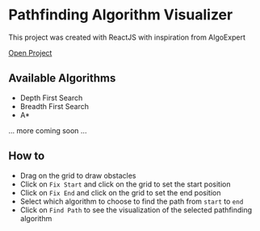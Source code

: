 # Pathfinding Algorithm Visualizer

This project was created with ReactJS with inspiration from AlgoExpert

[Open Project](https://mohaiminulhasan.github.io/pathfinder/)

## Available Algorithms

* Depth First Search
* Breadth First Search
* A*

... more coming soon ...

## How to
* Drag on the grid to draw obstacles
* Click on `Fix Start` and click on the grid to set the start position
* Click on `Fix End` and click on the grid to set the end position
* Select which algorithm to choose to find the path from `start` to `end`
* Click on `Find Path` to see the visualization of the selected pathfinding algorithm